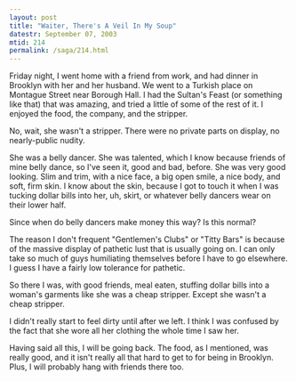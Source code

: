 ```yaml
---
layout: post
title: "Waiter, There's A Veil In My Soup"
datestr: September 07, 2003
mtid: 214
permalink: /saga/214.html
---
```


Friday night, I went home with a friend from work, and had dinner in Brooklyn with her and her husband.  We went to a Turkish place on Montague Street near Borough Hall.  I had the Sultan's Feast (or something like that) that was amazing, and tried a little of some of the rest of it.  I enjoyed the food, the company, and the stripper.

No, wait, she wasn't a stripper.  There were no private parts on display, no nearly-public nudity.

She was a belly dancer.  She was talented, which I know because friends of mine belly dance, so I've seen it, good and bad, before.  She was very good looking.  Slim and trim, with a nice face, a big open smile, a nice body, and soft, firm skin.  I know about the skin, because I got to touch it when I was tucking dollar bills into her, uh, skirt, or whatever belly dancers wear on their lower half.

Since when do belly dancers make money this way?  Is this normal?

The reason I don't frequent "Gentlemen's Clubs" or "Titty Bars" is because of the massive display of pathetic lust that is usually going on.  I can only take so much of guys humiliating themselves before I have to go elsewhere.  I guess I have a fairly low tolerance for pathetic.

So there I was, with good friends, meal eaten, stuffing dollar bills into a woman's garments like she was a cheap stripper.  Except she wasn't a cheap stripper.

I didn't really start to feel dirty until after we left.  I think I was confused by the fact that she wore all her clothing the whole time I saw her.

Having said all this, I will be going back.  The food, as I mentioned, was really good, and it isn't really all that hard to get to for being in Brooklyn.  Plus, I will probably hang with friends there too.


